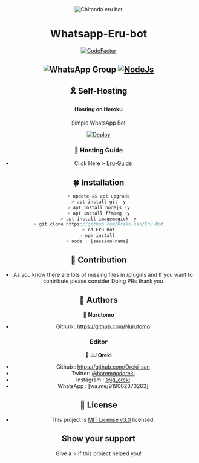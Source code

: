 <div align="center">
<img src="https://i.imgur.com/4tRKOcz.png" 
alt="Chitanda eru bot" border="0">


# **Whatsapp-Eru-bot**

[![CodeFactor](https://www.codefactor.io/repository/github/oreki-san/eru-bot/badge)](https://www.codefactor.io/repository/github/oreki-san/eru-bot)
##  ![WhatsApp Group](https://img.shields.io/badge/WhatsApp-25D366?style=for-the-badge&logo=whatsapp&logoColor=white) [![NodeJs](https://img.shields.io/badge/Node.js-43853D?style=for-the-badge&logo=node.js&logoColor=white)](https://nodejs.org/en/)


## 🎗 Self-Hosting
 
 #### **Hosting on Heroku**
 Simple WhatsApp Bot

[![Deploy](https://www.herokucdn.com/deploy/button.svg)](https://heroku.com/deploy?template=https://github.com/daveh566/Eru-Bot)

### 📌 Hosting Guide
- Click Here > [Eru-Guide](https://github.com/Oreki-san/Eru-Guide/blob/main/README.md)
 
 ## 🍀 Installation
 
 
 ```js 
 > update && apt upgrade
 > apt install git -y
 > apt install nodejs -y
 > apt install ffmpeg -y
 > apt install imagemagick -y
 > git clone https://github.com/Oreki-san/Eru-Bot
 > cd Eru-Bot
 > npm install 
 > node . [session-name] 
 ```
 ##  🌝 **Contribution**
 
 - As you know there are lots of missing files in /plugins and If you want to contribute please consider Doing PRs thank you
 
 
 ## 👥 Authors
 
 👤 **Nurutomo**
 
 * Github : https://github.com/Nurutomo
 
 ### Editor 
 👤  **JJ Oreki**
* Github : https://github.com/Oreki-san
* Twitter: [@haremgodoreki](https://twitter.com/@haremgodoreki)
* Instagram : [@ig_oreki](https://instagram.com/ig_oreki)
* WhatsApp : [wa.me/919002370263]



## 📝 License 

+ This project is [MIT License v3.0](https://github.com/Oreki-san/Eru-Bot/blob/main/LICENSE) licensed. 



## Show your support 

Give a ⭐️ if this project helped you!
 
